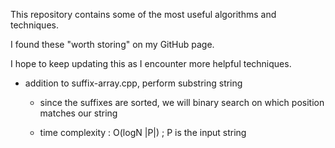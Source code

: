 This repository contains some of the most useful algorithms and techniques.

I found these "worth storing" on my GitHub page. 

I hope to keep updating this as I encounter more helpful techniques.

- addition to suffix-array.cpp, perform substring string
  
  - since the suffixes are sorted, we will binary search on which position matches our string

  - time complexity : O(logN |P|) ; P is the input string

